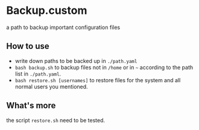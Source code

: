 # Backup.custom
a path to backup important configuration files
## How to use
- write down paths to be backed up in `./path.yaml`
- `bash backup.sh` to backup files not in `/home` or in `~` according to the path list in `./path.yaml`.
- `bash restore.sh [usernames]` to restore files for the system and all normal users you mentioned.

## What's more
the script `restore.sh` need to be tested.
